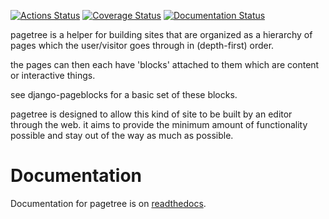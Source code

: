 [![Actions Status](https://github.com/ccnmtl/django-pagetree/workflows/build-and-test/badge.svg)](https://github.com/ccnmtl/django-pagetree/actions)
[![Coverage Status](https://coveralls.io/repos/github/ccnmtl/django-pagetree/badge.svg?branch=master)](https://coveralls.io/github/ccnmtl/django-pagetree?branch=master)
[![Documentation Status](https://readthedocs.org/projects/django-pagetree/badge/?version=latest)](https://django-pagetree.readthedocs.org/en/latest/?badge=latest)

pagetree is a helper for building sites that are organized
as a hierarchy of pages which the user/visitor goes through
in (depth-first) order.

the pages can then each have 'blocks' attached to them which
are content or interactive things.

see django-pageblocks for a basic set of these blocks.

pagetree is designed to allow this kind of site to be built by
an editor through the web. it aims to provide the minimum amount
of functionality possible and stay out of the way as much
as possible.

# Documentation

Documentation for pagetree is on
[readthedocs](https://django-pagetree.readthedocs.org).
